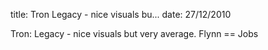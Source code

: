 title: Tron Legacy - nice visuals bu...
date: 27/12/2010

Tron: Legacy - nice visuals but very average. Flynn == Jobs
